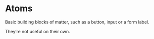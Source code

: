 # Atoms

Basic building blocks of matter, such as a button, input or a form label.

They’re not useful on their own.
